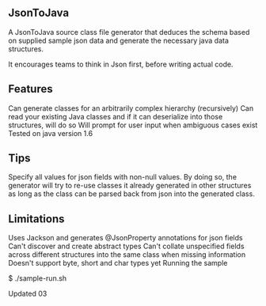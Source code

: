 JsonToJava
----------
A JsonToJava source class file generator that deduces the schema based on supplied sample json data and generate the necessary java data structures.

It encourages teams to think in Json first, before writing actual code.

Features
----------
Can generate classes for an arbitrarily complex hierarchy (recursively)
Can read your existing Java classes and if it can deserialize into those structures, will do so
Will prompt for user input when ambiguous cases exist
Tested on java version 1.6

Tips
----------
Specify all values for json fields with non-null values. By doing so, the generator will try to re-use classes it already generated in other structures as long as the class can be parsed back from json into the generated class.

Limitations
----------
Uses Jackson and generates @JsonProperty annotations for json fields
Can't discover and create abstract types
Can't collate unspecified fields across different structures into the same class when missing information
Doesn't support byte, short and char types yet
Running the sample

$ ./sample-run.sh

Updated 03